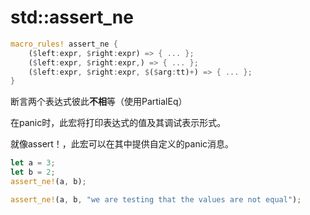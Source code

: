 # std::assert_ne

```rust
macro_rules! assert_ne {
    ($left:expr, $right:expr) => { ... };
    ($left:expr, $right:expr,) => { ... };
    ($left:expr, $right:expr, $($arg:tt)+) => { ... };
}
```

断言两个表达式彼此**不相**等（使用PartialEq）

在panic时，此宏将打印表达式的值及其调试表示形式。

就像assert！，此宏可以在其中提供自定义的panic消息。

```rust
let a = 3;
let b = 2;
assert_ne!(a, b);

assert_ne!(a, b, "we are testing that the values are not equal");
```

